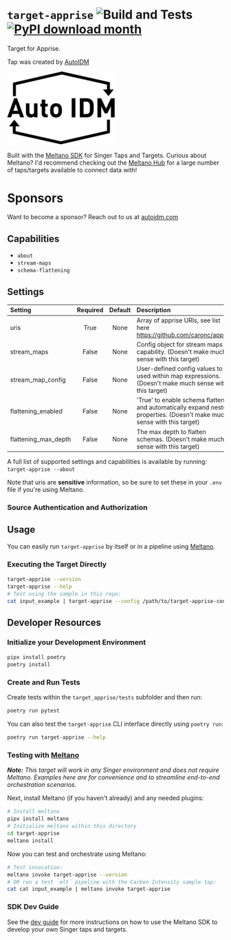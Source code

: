 # `target-apprise` ![Build and Tests](https://github.com/AutoIDM/target-apprise/actions/workflows/ci.yml/badge.svg?branch=main) [![PyPI download month](https://img.shields.io/pypi/dm/target-apprise.svg)](https://pypi.python.org/pypi/target-apprise/) 
Target for Apprise. 

Tap was created by [AutoIDM](https://autoidm.com)

<a href="https://autoidm.com"><img alt="AutoIDM" src="./images/autoidm.png" width="250"></a>

Built with the [Meltano SDK](https://sdk.meltano.com) for Singer Taps and Targets. Curious about Meltano? I'd recommend checking out the [Meltano Hub](https://hub.meltano.com/) for a large number of taps/targets available to connect data with!

# Sponsors
Want to become a sponsor? Reach out to us at [autoidm.com](https://autoidm.com)

## Capabilities

* `about`
* `stream-maps`
* `schema-flattening`

## Settings

| Setting             | Required | Default | Description |
|:--------------------|:--------:|:-------:|:------------|
| uris                | True     | None    | Array of apprise URIs, see list here https://github.com/caronc/apprise |
| stream_maps         | False    | None    | Config object for stream maps capability. (Doesn't make much sense with this target) |
| stream_map_config   | False    | None    | User-defined config values to be used within map expressions. (Doesn't make much sense with this target) |
| flattening_enabled  | False    | None    | 'True' to enable schema flattening and automatically expand nested properties. (Doesn't make much sense with this target) |
| flattening_max_depth| False    | None    | The max depth to flatten schemas. (Doesn't make much sense with this target) |

A full list of supported settings and capabilities is available by running: `target-apprise --about`

Note that uris are **sensitive** information, so be sure to set these in your `.env` file if you're using Meltano. 


### Source Authentication and Authorization


## Usage

You can easily run `target-apprise` by itself or in a pipeline using [Meltano](https://meltano.com/).

### Executing the Target Directly

```bash
target-apprise --version
target-apprise --help
# Test using the sample in this repo:
cat input_example | target-apprise --config /path/to/target-apprise-config.json
```

## Developer Resources

### Initialize your Development Environment

```bash
pipx install poetry
poetry install
```

### Create and Run Tests

Create tests within the `target_apprise/tests` subfolder and
  then run:

```bash
poetry run pytest
```

You can also test the `target-apprise` CLI interface directly using `poetry run`:

```bash
poetry run target-apprise --help
```

### Testing with [Meltano](https://meltano.com/)

_**Note:** This target will work in any Singer environment and does not require Meltano.
Examples here are for convenience and to streamline end-to-end orchestration scenarios._

Next, install Meltano (if you haven't already) and any needed plugins:

```bash
# Install meltano
pipx install meltano
# Initialize meltano within this directory
cd target-apprise
meltano install
```

Now you can test and orchestrate using Meltano:

```bash
# Test invocation:
meltano invoke target-apprise --version
# OR run a test `elt` pipeline with the Carbon Intensity sample tap:
cat cat input_example | meltano invoke target-apprise
```

### SDK Dev Guide

See the [dev guide](https://sdk.meltano.com/en/latest/dev_guide.html) for more instructions on how to use the Meltano SDK to
develop your own Singer taps and targets.
